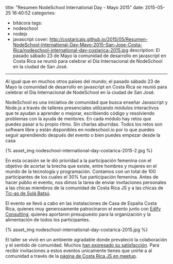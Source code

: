 title: "Resumen NodeSchool International Day - Mayo 2015"
date: 2015-05-25 16:40:52
categories:
- bitácora
tags:
- nodeschool
- nodejs
- javascript
cover: http://costaricajs.github.io/2015/05/Resumen-NodeSchool-International-Day-Mayo-2015-San-Jose-Costa-Rica/nodeschool-international-day-costarica-2015.jpg
description: El pasado sábado 23 de Mayo la comunidad de desarrollo en javascript en Costa Rica se reunió para celebrar el Día Internacional de NodeSchool en la ciudad de San José. 
---


Al igual que en muchos otros países del mundo; el pasado sábado 23 de Mayo la comunidad de desarrollo en javascript en Costa Rica se reunió para celebrar el Día Internacional de NodeSchool en la ciudad de San José. 

NodeSchool es una iniciativa de comunidad que busca enseñar Javascript y Node.js a través de talleres presenciales utilizando módulos interactivos que te ayudan a aprender o mejorar, escribiendo código y resolviendo problemas con la ayuda de mentores. En cada módulo hay retos que puedes pasar a tu propio ritmo. Sin charlas aburridas. Todos los retos son software libre y están disponibles en nodeschool.io por lo que puedes seguir aprendiendo después del evento o bien puedes empezar desde la casa

<div class='centered-img'>
{% asset_img nodeschool-international-day-costarica-2015-2.jpg %}
</div>

En esta ocasión se le dió prioridad a la participación femenina con el objetivo de acortar la brecha que existe, entre hombres y mujeres en el mundo de la tecnología y programación. Contamos con un total de 100 participantes de los cuales el 30% fue participación femenina. Antes de hacer públio el evento, nos dimos la tarea de enviar invitaciones personales a las chicas miembros de la comunidad de Costa Rica JS y a las chicas de [Tic-as de Sulá Batsú](http://sulabatsu.com/ticas/).

El evento se llevó a cabo en las instalaciones de Casa de España Costa Rica, quienes muy generosamente patrocinaron el evento junto con [Edify Consulting](http://edify.cr/joinus); quienes aportaron presupuesto para la organización y la alimentación de todos los participantes.

<div class='centered-img'>
{% asset_img nodeschool-international-day-costarica-2015.jpg %}
</div>

El taller se vivió en un ambiente agradable donde prevaleció la colaboración y el sentido de comunidad. Muchos [han expresado su satisfacción](http://www.meetup.com/costaricajs/events/222357068/). Para recibir invitaciones a estos eventos unicamente tienes que unirte a al comunidad a través de la [página de Costa Rica JS en meetup](http://www.meetup.com/costaricajs/).